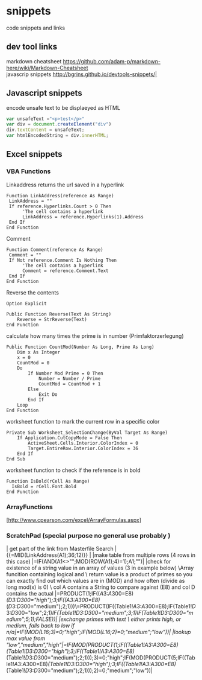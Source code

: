 snippets
========

code snippets and links

dev tool links  
--------------

markdown cheatsheet https://github.com/adam-p/markdown-here/wiki/Markdown-Cheatsheet  
javascrip snippets  http://bgrins.github.io/devtools-snippets/|

Javascript snippets
-------------------

encode unsafe text to be displaeyed as HTML
```javascript
var unsafeText ="<p>test</p>"
var div = document.createElement("div")
div.textContent = unsafeText;
var htmlEncodedString = div.innerHTML;
```


Excel snippets
--------------

### VBA Functions

Linkaddress returns the url saved in a hyperlink
```vbscript
Function LinkAddress(reference As Range)
 LinkAddress = ""
 If reference.Hyperlinks.Count > 0 Then
      'The cell contains a hyperlink
      LinkAddress = reference.Hyperlinks(1).Address
 End If
End Function
```


Comment
```vbscript
Function Comment(reference As Range)
 Comment = ""
 If Not reference.Comment Is Nothing Then
      'The cell contains a hyperlink
      Comment = reference.Comment.Text
 End If
End Function
```

Reverse the contents
```vbscript
Option Explicit
 
Public Function Reverse(Text As String)
    Reverse = StrReverse(Text)
End Function
```


calculate how many times the prime is in number (Primfaktorzerlegung)

```vbscript
Public Function CountMod(Number As Long, Prime As Long)
    Dim x As Integer
    x = 0
    CountMod = 0
    Do
        If Number Mod Prime = 0 Then
            Number = Number / Prime
            CountMod = CountMod + 1
        Else
            Exit Do
        End If
    Loop
End Function
```


worksheet function to mark the current row in a specific color
```vbscript
Private Sub Worksheet_SelectionChange(ByVal Target As Range)
    If Application.CutCopyMode = False Then
        ActiveSheet.Cells.Interior.ColorIndex = 0
        Target.EntireRow.Interior.ColorIndex = 36
    End If
End Sub
```

worksheet function to check if the reference is in bold
```vbscript
Function IsBold(rCell As Range)
  IsBold = rCell.Font.Bold
End Function
```

###  ArrayFunctions

[http://www.cpearson.com/excel/ArrayFormulas.aspx]

### ScratchPad (special purpose no general use probably )

| get part of the link from Masterfile Search | {{=MID(LinkAddress(A1);36;12)}} |
|make table from multiple rows (4 rows in this case) |=IF(AND(A1<>"";MOD(ROW(A1);4)=1);A1;"")|
|check for existence of a string value in an array of values (3 in example below)  \\Array funcition containing logical and \\ return value is a product of primes so you can exactly find out which values are in (MOD) and how often (divide as long mod(x) is 0) \\ col A contains a String to compare against (E8) and col D contains the actual |=PRODUCT(1;IF(($A$3:$A$300=E8)*($D$3:$D$300="high");3;IF(($A$3:$A$300=E8)*($D$3:$D$300="medium");2;1)))\\=PRODUCT(IF((Table1!$A$3:$A$300=E8);IF(Table1!$D$3:$D$300="low";2;1)*IF(Table1!$D$3:$D$300="medium";3;1)*IF(Table1!$D$3:$D$300="medium";5;1);FALSE))|
|exchange primes with text  \\ either prints high, or medium, falls back to low if n/a|=IF(MOD(L16;3)=0;"high";IF(MOD(L16;2)=0;"medium";"low"))|
|lookup max value from "low","medium","high"|=IF(MOD(PRODUCT(1;IF((Table1!$A$3:$A$300=E8)*(Table1!$D$3:$D$300="high");3;IF((Table1!$A$3:$A$300=E8)*(Table1!$D$3:$D$300="medium");2;1)));3)=0;"high";IF(MOD(PRODUCT(5;IF((Table1!$A$3:$A$300=E8)*(Table1!$D$3:$D$300="high");3;IF((Table1!$A$3:$A$300=E8)*(Table1!$D$3:$D$300="medium");2;1)));2)=0;"medium";"low"))|

